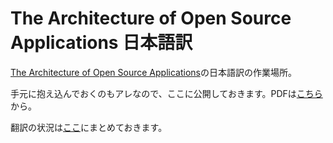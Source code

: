 The Architecture of Open Source Applications 日本語訳
=====================================================

[The Architecture of Open Source Applications][1]の日本語訳の作業場所。

手元に抱え込んでおくのもアレなので、ここに公開しておきます。PDFは[こちら][2]から。

翻訳の状況は[ここ][3]にまとめておきます。

[1]: http://www.aosabook.org/
[2]: http://m-takagi.github.io/aosa-ja/aosa.pdf
[3]: http://github.com/m-takagi/aosa-ja/blob/master/volume1/tex/ja/translation.txt